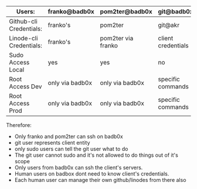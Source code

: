 | Users: | franko@badb0x | pom2ter@badb0x | git@badb0x | root@badb0x |
|-------------------------|-----------------|--------------------|--------------------|-------------|
| Github-cli Credentials: | franko's | pom2ter | git@akr | n/a |
| Linode-cli Credentials: | franko's | pom2ter via franko | client credentials | n/a |
| Sudo Access Local | yes | yes | no | duh |
| Root Access Dev | only via badb0x | only via badb0x | specific commands | no |
| Root Access Prod | only via badb0x | only via badb0x | specific commands | no |


Therefore: 

- Only franko and pom2ter can ssh on badb0x
- git user represents client entity
- only sudo users can tell the git user what to do
- The git user cannot sudo and it's not allowed to do things out of it's scope
- Only users from badb0x can ssh the client's servers.
- Human users on badbox dont need to know client's credentials.
- Each human user can manage their own github/linodes from there also

